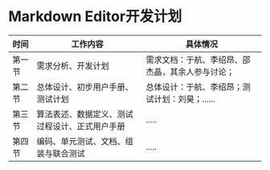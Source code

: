 # Markdown Editor开发计划

| 时间 | 工作内容 | 具体情况 |    
| ------ | ------ | ------ |    
| 第一节 | 需求分析、开发计划| 需求文档：于航、李绍昂、邵杰晶，其余人参与讨论；|      
| 第二节 | 总体设计、初步用户手册、测试计划 |总体设计：于航、李绍昂；测试计划：刘昊；......  | 
| 第三节 | 算法表述、数据定义、测试过程设计、正式用户手册 | .....   |   
| 第四节 | 编码、单元测试、文档、组装与联合测试 | .....     | 
  
